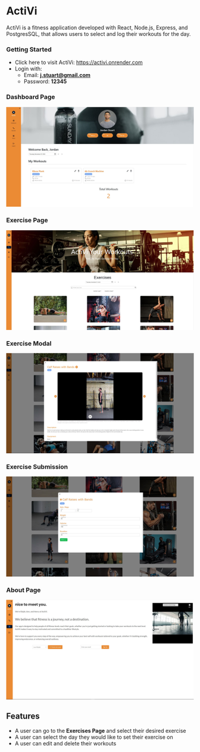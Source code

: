 # ActiVi

ActiVi is a fitness application  developed with React, Node.js, Express, and PostgresSQL, that allows users to select and log their workouts for the day.

### Getting Started
- Click here to visit ActiVi: https://activi.onrender.com
- Login with:
  - Email: **j.stuart@gmail.com**
  - Password: **12345**

### Dashboard Page
!["View of Dashboard Page"](https://github.com/rlitoncs/ActiVi/blob/main/docs/Dashboard-Page.JPG?raw=true)

### Exercise Page
!["View of Exercise Page"](https://github.com/rlitoncs/ActiVi/blob/main/docs/Exercises-Page.JPG?raw=true)

### Exercise Modal
!["View of Exercise Modal"](https://github.com/rlitoncs/ActiVi/blob/main/docs/Exercise-Modal.JPG?raw=true)

### Exercise Submission
!["View of Exercise Submission"](https://github.com/rlitoncs/ActiVi/blob/main/docs/Exercise-Added.JPG?raw=true)

### About Page
!["View of About Page"](https://github.com/rlitoncs/ActiVi/blob/main/docs/About-Page.JPG?raw=true)


## Features
- A user can go to the **Exercises Page** and select their desired exercise
- A user can select the day they would like to set their exercise on
- A user can edit and delete their workouts